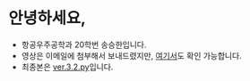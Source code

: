 # 안녕하세요,

* 항공우주공학과 20학번 송승한입니다.
* 영상은 이메일에 첨부해서 보내드렸지만, [여기서](./out_final.avi)도 확인 가능합니다.
* 최종본은 [ver.3.2.py](./ver.3.2.py)입니다.

